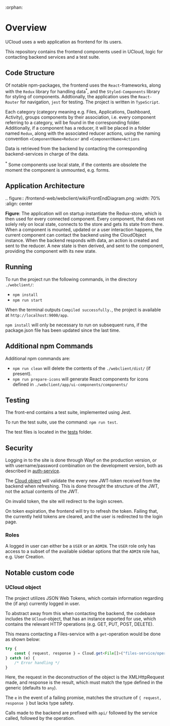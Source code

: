 :orphan:

# Overview

UCloud uses a web application as frontend for its users.

This repository contains the frontend components used in UCloud, logic for contacting backend services and a test suite.

## Code Structure

Of notable npm-packages, the frontend uses the `React`-frameworks, along with the `Redux` library for handling data<sup>\*</sup>, and the `Styled-Components` library for styling of components. Addtionally, the application uses the `React-Router` for navigation, `jest` for testing. The project is written in `TypeScript`.

Each category (category meaning e.g. Files, Applications, Dashboard, Activity), groups components by their association, i.e. every component referring to a category, will be found in the corresponding folder. Additionally, if a component has a reducer, it will be placed in a folder named `Redux`, along with the associated reducer actions, using the naming convention `<ComponentName>Reducer` and `<ComponentName>Actions`

Data is retrieved from the backend by contacting the corresponding backend-services in charge of the data.

<sup>\*</sup> Some components use local state, if the contents are obsolete the moment the component is unmounted, e.g. forms.

## Application Architecture

.. figure:: /frontend-web/webclient/wiki/FrontEndDiagram.png
   :width: 70%
   :align: center

**Figure**: The application will on startup instantiate the Redux-store, which is then used for every connected component. Every component, that does not solely rely on local state, connects to the store and gets its state from there. When a component is mounted, updated or a user interaction happens, the current component can contact the backend using the CloudObject instance. When the backend responds with data, an action is created and sent to the reducer. A new state is then derived, and sent to the component, providing the component with its new state.

## Running

To run the project run the following commands, in the directory `./webclient/`:

- `npm install`
- `npm run start`

When the terminal outputs `Compiled successfully.`, the project is available at `http://localhost:9000/app`.

`npm install` will only be necessary to run on subsequent runs, if the package.json file has been updated since the last
time.

## Additional npm Commands

Additional npm commands are:

- `npm run clean` will delete the contents of the `./webclient/dist/` (if present).
- `npm run prepare-icons` will generate React components for icons defined in `./webclient/app/ui-components/components/`

## Testing

The front-end contains a test suite, implemented using Jest.

To run the test suite, use the command: `npm run test`.

The test files is located in the [tests](frontend-web/webclient/__tests__/README.html) folder.

## Security

Logging in to the site is done through Wayf on the production version, or with username/password combination on the development version, both as described in [auth-service](auth-service.html#authenticating-with-sducloud).

The [Cloud object](#ucloud-object) will validate the every new JWT-token received from the backend when refreshing. This is done throught the structure of the JWT, not the actual contents of the JWT.

On invalid token, the site will redirect to the login screen.

On token expiration, the frontend will try to refresh the token. Failing that, the currently held tokens are cleared, and the user is redirected to the login page.

### Roles

A logged in user can either be a `USER` or an `ADMIN`. The `USER` role only has access to a subset of the available sidebar options that the `ADMIN` role has, e.g. User Creation.

## Notable custom code

### UCloud object

The project utilizes JSON Web Tokens, which contain information regarding the (if any) currently logged in user.

To abstract away from this when contacting the backend, the codebase includes the `UCloud`-object, that has an instance exported for use, which contains the relevant HTTP operations (e.g. GET, PUT, POST, DELETE).

This means contacting a Files-service with a `get`-operation would be done as shown below:

```typescript
try {
    const { request, response } = Cloud.get<File[]>("files-service/operation");
} catch (e) {
    /* Error handling */
}
```

Here, the request in the deconstruction of the object is the XMLHttpRequest made, and response is the result, which must match the type defined in the generic (defaults to `any`).

The `e` in the event of a failing promise, matches the structure of `{ request, response }` but lacks type safety.

Calls made to the backend are prefixed with `api/` followed by the service called, followed by the operation.
